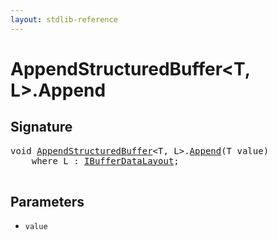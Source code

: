 ```yaml
---
layout: stdlib-reference
---
```


# AppendStructuredBuffer\<T, L\>\.Append

## Signature 

<pre>
<span class="code_keyword">void</span> <a href="/stdlib-reference/types/AppendStructuredBuffer/index" class="code_type">AppendStructuredBuffer</a>&lt;T, L&gt;.<a href="/stdlib-reference/types/AppendStructuredBuffer/Append">Append</a>(T <span class='code_param'>value</span>)
    <span class='code_keyword'>where</span> L : <a href="/stdlib-reference/interfaces/IBufferDataLayout/index" class="code_type">IBufferDataLayout</a>;

</pre>

## Parameters

* `value`

